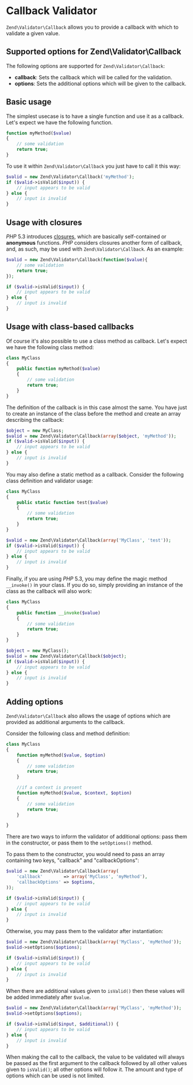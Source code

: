 # Callback Validator

`Zend\Validator\Callback` allows you to provide a callback with which to validate a given value.

## Supported options for Zend\\Validator\\Callback

The following options are supported for `Zend\Validator\Callback`:

- **callback**: Sets the callback which will be called for the validation.
- **options**: Sets the additional options which will be given to the callback.

## Basic usage

The simplest usecase is to have a single function and use it as a callback. Let's expect we have the
following function.

```php
function myMethod($value)
{
    // some validation
    return true;
}
```

To use it within `Zend\Validator\Callback` you just have to call it this way:

```php
$valid = new Zend\Validator\Callback('myMethod');
if ($valid->isValid($input)) {
    // input appears to be valid
} else {
    // input is invalid
}
```

## Usage with closures

*PHP* 5.3 introduces [closures](http://php.net/functions.anonymous), which are basically
self-contained or **anonymous** functions. *PHP* considers closures another form of callback, and,
as such, may be used with `Zend\Validator\Callback`. As an example:

```php
$valid = new Zend\Validator\Callback(function($value){
    // some validation
    return true;
});

if ($valid->isValid($input)) {
    // input appears to be valid
} else {
    // input is invalid
}
```

## Usage with class-based callbacks

Of course it's also possible to use a class method as callback. Let's expect we have the following
class method:

```php
class MyClass
{
    public function myMethod($value)
    {
        // some validation
        return true;
    }
}
```

The definition of the callback is in this case almost the same. You have just to create an instance
of the class before the method and create an array describing the callback:

```php
$object = new MyClass;
$valid = new Zend\Validator\Callback(array($object, 'myMethod'));
if ($valid->isValid($input)) {
    // input appears to be valid
} else {
    // input is invalid
}
```

You may also define a static method as a callback. Consider the following class definition and
validator usage:

```php
class MyClass
{
    public static function test($value)
    {
        // some validation
        return true;
    }
}

$valid = new Zend\Validator\Callback(array('MyClass', 'test'));
if ($valid->isValid($input)) {
    // input appears to be valid
} else {
    // input is invalid
}
```

Finally, if you are using *PHP* 5.3, you may define the magic method `__invoke()` in your class. If
you do so, simply providing an instance of the class as the callback will also work:

```php
class MyClass
{
    public function __invoke($value)
    {
        // some validation
        return true;
    }
}

$object = new MyClass();
$valid = new Zend\Validator\Callback($object);
if ($valid->isValid($input)) {
    // input appears to be valid
} else {
    // input is invalid
}
```

## Adding options

`Zend\Validator\Callback` also allows the usage of options which are provided as additional
arguments to the callback.

Consider the following class and method definition:

```php
class MyClass
{
    function myMethod($value, $option)
    {
        // some validation
        return true;
    }

    //if a context is present
    function myMethod($value, $context, $option)
    {
        // some validation
        return true;
    }

}
```

There are two ways to inform the validator of additional options: pass them in the constructor, or
pass them to the `setOptions()` method.

To pass them to the constructor, you would need to pass an array containing two keys, "callback" and
"callbackOptions":

```php
$valid = new Zend\Validator\Callback(array(
    'callback'        => array('MyClass', 'myMethod'),
    'callbackOptions' => $options,
));

if ($valid->isValid($input)) {
    // input appears to be valid
} else {
    // input is invalid
}
```

Otherwise, you may pass them to the validator after instantiation:

```php
$valid = new Zend\Validator\Callback(array('MyClass', 'myMethod'));
$valid->setOptions($options);

if ($valid->isValid($input)) {
    // input appears to be valid
} else {
    // input is invalid
}
```

When there are additional values given to `isValid()` then these values will be added immediately
after `$value`.

```php
$valid = new Zend\Validator\Callback(array('MyClass', 'myMethod'));
$valid->setOptions($options);

if ($valid->isValid($input, $additional)) {
    // input appears to be valid
} else {
    // input is invalid
}
```

When making the call to the callback, the value to be validated will always be passed as the first
argument to the callback followed by all other values given to `isValid()`; all other options will
follow it. The amount and type of options which can be used is not limited.

